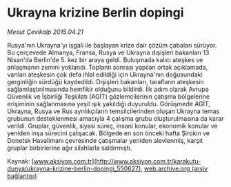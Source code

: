 # Ukrayna krizine Berlin dopingi

*Mesut Çevikalp 2015.04.21*

<div class="pNewsDetailMainContent" itemprop="articleBody">
 <p>
  Rusya'nın Ukrayna'yı işgali ile başlayan krize dair çözüm çabaları sürüyor. Bu çerçevede Almanya, Fransa, Rusya ve Ukrayna dışişleri bakanları 13 Nisan'da Berlin'de 5. kez bir araya geldi. Buluşmada kalıcı ateşkes ve anlaşmanın zemini yoklandı. Toplantı sonrası yapılan ortak açıklamada, varılan ateşkesin çok defa ihlal edildiği için Ukrayna'nın doğusundaki gerginliğin sürdüğü kaydedildi. Dışişleri bakanları, tarafların ateşkesin sağlamlaştırılmasında hemfikir olduğunu bildirdi. İlk adım olarak Avrupa Güvenlik ve İşbirliği Teşkilatı (AGİT) gözlemcilerinin çatışma bölgelerine erişiminin sağlanmasına yeşil ışık yakıldığı duyuruldu. Görüşmede AGİT, Ukrayna, Rusya ve Rus ayrılıkçıların temsilcilerinden oluşan Ukrayna temas grubunun desteklenmesi amacıyla 4 çalışma grubu oluşturulmasına da karar verildi. Gruplar, güvenlik, siyasi süreç, insani konular, ekonomik konular ve yeniden inşa sürecini çalışacak. Bölgede en son önceki hafta Şirokin ve Donetsk Havalimanı çevresinde çatışmalar yeniden alevlenmiş, karşıt gruplar birbirlerine ağır silahlarla saldırmıştı.
 </p>
</div>


Kaynak: [www.aksiyon.com.tr](http://www.aksiyon.com.tr/karakutu-dunya/ukrayna-krizine-berlin-dopingi_550627), [web.archive.org (arşiv bağlantısı)](http://web.archive.org/web/20150801170224/http://www.aksiyon.com.tr/karakutu-dunya/ukrayna-krizine-berlin-dopingi_550627)
